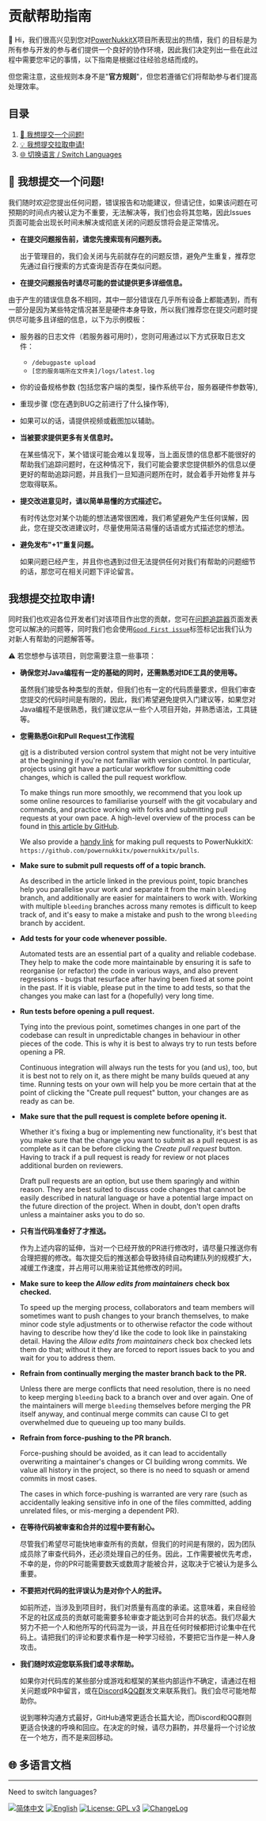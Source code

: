 # 贡献帮助指南
 👋 Hi，我们很高兴见到您对[PowerNukkitX](https://github.com/PowerNukkitX/PowerNukkitX)项目所表现出的热情，我们 的目标是为所有参与开发的参与者们提供一个良好的协作环境，因此我们决定列出一些在此过程中需要您牢记的事情，以下指南是根据过往经验总结而成的。

 但您需注意，这些规则本身不是"**官方规则**"，但您若遵循它们将帮助参与者们提高处理效率。

## 目录

1. <a href="#目录-问题#1">🧾 我想提交一个问题!</a>
2. <a href="#目录-问题#2">💡 我想提交拉取申请!</a>
3. <a href="#目录-多语言文档">🌐 切换语言 / Switch Languages</a>

## <a id="目录-问题#1"></a>🧾 我想提交一个问题!

 我们随时欢迎您提出任何问题，错误报告和功能建议，但请记住，如果该问题在可预期的时间点内被认定为不重要，无法解决等，我们也会将其忽略，因此Issues页面可能会出现长时间未解决或彻底关闭的问题反馈将会是正常情况。

* **在提交问题报告前，请您先搜索现有问题列表。**

  出于管理目的，我们会关闭与先前就存在的问题反馈，避免产生重复，推荐您先通过自行搜索的方式查询是否存在类似问题。

* **在提交问题报告时请尽可能的尝试提供更多详细信息。**

 由于产生的错误信息各不相同，其中一部分错误在几乎所有设备上都能遇到，而有一部分是因为某些特定情况甚至是硬件本身导致，所以我们推荐您在提交问题时提供尽可能多且详细的信息，以下为示例模板：

  * 服务器的日志文件（若服务器可用时），您则可用通过以下方式获取日志文件：
    * `/debugpaste upload`
    * `[您的服务端所在文件夹]/logs/latest.log`
  * 你的设备规格参数 (包括您客户端的类型，操作系统平台，服务器硬件参数等),
  * 重现步骤 (您在遇到BUG之前进行了什么操作等),
  * 如果可以的话，请提供视频或截图加以辅助。

* **当被要求提供更多有关信息时。**

  在某些情况下，某个错误可能会难以复现等，当上面反馈的信息都不能很好的帮助我们追踪问题时，在这种情况下，我们可能会要求您提供额外的信息以便更好的帮助追踪问题，并且我们一旦知道问题所在时，就会着手开始修复并与您取得联系。

* **提交改进意见时，请以简单易懂的方式描述它。**

  有时传达您对某个功能的想法通常很困难，我们希望避免产生任何误解，因此，您在提交改进建议时，尽量使用简洁易懂的话语或方式描述您的想法。

* **避免发布"+1"重复问题。**

  如果问题已经产生，并且你也遇到过但无法提供任何对我们有帮助的问题细节的话，那您可在相关问题下评论留言。


## <a id="目录-问题#2"></a>我想提交拉取申请!

同时我们也欢迎各位开发者们对该项目作出您的贡献，您可在[问题追踪器](https://github.com/PowerNukkitX/PowerNukkitX/issues)页面发表您可以解决的问题等，同时我们也会使用[`Good First issue`](https://github.com/PowerNukkitX/PowerNukkitX/issues?q=is%3Aissue+is%3Aopen+label%3Agood%20first%20issue)标签标记出我们认为对新人有帮助的问题解答等。

⚠ 若您想参与该项目，则您需要注意一些事项：

* **确保您对Java编程有一定的基础的同时，还需熟悉对IDE工具的使用等。**

  虽然我们接受各种类型的贡献，但我们也有一定的代码质量要求，但我们审查您提交的代码时间是有限的，因此，我们希望避免提供入门建议等，如果您对Java编程不是很熟悉，我们建议您从一些个人项目开始，并熟悉语法，工具链等。

* **您需熟悉Git和Pull Request工作流程**

  [git](https://git-scm.com/) is a distributed version control system that might not be very intuitive at the beginning if you're not familiar with version control. In particular, projects using git have a particular workflow for submitting code changes, which is called the pull request workflow.

  To make things run more smoothly, we recommend that you look up some online resources to familiarise yourself with the git vocabulary and commands, and practice working with forks and submitting pull requests at your own pace. A high-level overview of the process can be found in [this article by GitHub](https://help.github.com/en/github/collaborating-with-issues-and-pull-requests/proposing-changes-to-your-work-with-pull-requests).

  We also provide a [handy link](https://powernukkit.org/pr) for making pull requests to PowerNukkitX: `https://github.com/powernukkitx/powernukkitx/pulls`.

* **Make sure to submit pull requests off of a topic branch.**

  As described in the article linked in the previous point, topic branches help you parallelise your work and separate it from the main `bleeding` branch, and additionally are easier for maintainers to work with. Working with multiple `bleeding` branches across many remotes is difficult to keep track of, and it's easy to make a mistake and push to the wrong `bleeding` branch by accident.

* **Add tests for your code whenever possible.**

  Automated tests are an essential part of a quality and reliable codebase. They help to make the code more maintainable by ensuring it is safe to reorganise (or refactor) the code in various ways, and also prevent regressions - bugs that resurface after having been fixed at some point in the past. If it is viable, please put in the time to add tests, so that the changes you make can last for a (hopefully) very long time.

* **Run tests before opening a pull request.**

  Tying into the previous point, sometimes changes in one part of the codebase can result in unpredictable changes in behaviour in other pieces of the code. This is why it is best to always try to run tests before opening a PR.

  Continuous integration will always run the tests for you (and us), too, but it is best not to rely on it, as there might be many builds queued at any time. Running tests on your own will help you be more certain that at the point of clicking the "Create pull request" button, your changes are as ready as can be.

* **Make sure that the pull request is complete before opening it.**

  Whether it's fixing a bug or implementing new functionality, it's best that you make sure that the change you want to submit as a pull request is as complete as it can be before clicking the *Create pull request* button. Having to track if a pull request is ready for review or not places additional burden on reviewers.

  Draft pull requests are an option, but use them sparingly and within reason. They are best suited to discuss code changes that cannot be easily described in natural language or have a potential large impact on the future direction of the project. When in doubt, don't open drafts unless a maintainer asks you to do so.

* **只有当代码准备好了才推送。**

  作为上述内容的延伸，当对一个已经开放的PR进行修改时，请尽量只推送你有合理把握的修改。每次提交后的推送都会导致持续自动构建队列的规模扩大，减缓工作速度，并占用可以用来验证其他修改的时间。

* **Make sure to keep the *Allow edits from maintainers* check box checked.**

  To speed up the merging process, collaborators and team members will sometimes want to push changes to your branch themselves, to make minor code style adjustments or to otherwise refactor the code without having to describe how they'd like the code to look like in painstaking detail. Having the *Allow edits from maintainers* check box checked lets them do that; without it they are forced to report issues back to you and wait for you to address them.

* **Refrain from continually merging the master branch back to the PR.**

  Unless there are merge conflicts that need resolution, there is no need to keep merging `bleeding` back to a branch over and over again. One of the maintainers will merge `bleeding` themselves before merging the PR itself anyway, and continual merge commits can cause CI to get overwhelmed due to queueing up too many builds.

* **Refrain from force-pushing to the PR branch.**

  Force-pushing should be avoided, as it can lead to accidentally overwriting a maintainer's changes or CI building wrong commits. We value all history in the project, so there is no need to squash or amend commits in most cases.

  The cases in which force-pushing is warranted are very rare (such as accidentally leaking sensitive info in one of the files committed, adding unrelated files, or mis-merging a dependent PR).

* **在等待代码被审查和合并的过程中要有耐心。**

  尽管我们希望尽可能快地审查所有的贡献，但我们的时间是有限的，因为团队成员除了审查代码外，还必须处理自己的任务。因此，工作需要被优先考虑，不幸的是，你的PR可能需要数天或数周才能被合并，这取决于它被认为是多么重要。

* **不要把对代码的批评误认为是对你个人的批评。**

  如前所述，当涉及到项目时，我们对质量有高度的承诺。这意味着，来自经验不足的社区成员的贡献可能需要多轮审查才能达到可合并的状态。我们尽最大努力不把一个人和他所写的代码混为一谈，并且在任何时候都把讨论集中在代码上。请把我们的评论和要求看作是一种学习经验，不要把它当作是一种人身攻击。

* **我们随时欢迎您联系我们或寻求帮助。**

  如果你对代码库的某些部分或游戏和框架的某些内部运作不确定，请通过在相关问题或PR中留言，或在[Discord](https://discord.gg/j7UwsaNu4V)&[QQ群](https://jq.qq.com/?_wv=1027&k=6rm3gbUI)发文来联系我们。我们会尽可能地帮助你。

  说到哪种沟通方式最好，GitHub通常更适合长篇大论，而Discord和QQ群则更适合快速的呼唤和回应。在决定的时候，请尽力斟酌，并尽量将一个讨论放在一个地方，而不是来回移动。

## <a id="目录-多语言文档"></a>🌐 多语言文档

---
Need to switch languages? 

[![简体中文](https://img.shields.io/badge/简体中文-100%25-green?style=flat-square)](https://github.com/PowerNukkitX/PowerNukkitX/blob/master/CONTRIBUTING.md)
[![English](https://img.shields.io/badge/English-todo-red?style=flat-square)](https://github.com/PowerNukkitX/PowerNukkitX/blob/master/blob/en-us/CONTRIBUTING.md)
[![License: GPL v3](https://img.shields.io/badge/License-GPL%20v3-blue.svg?style=flat-square)](https://github.com/PowerNukkitX/PowerNukkitX/blob/master/LICENSE)
[![ChangeLog](https://img.shields.io/badge/更新日志-blue?style=flat-square)](https://github.com/PowerNukkitX/PowerNukkitX/blob/master/CHANGELOG.md)